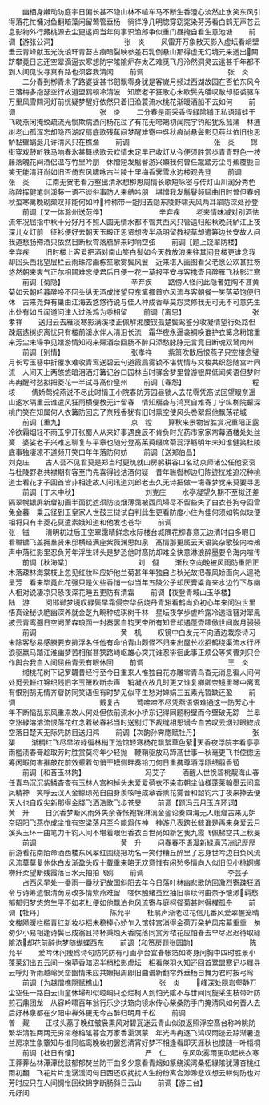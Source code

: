 <!-- { "loadSidebar": true } -->
　　幽栖身嬾动防庭宇日偏长甚不隐山林不喧车马不断生香澄心淡然止水笑东风引得落花忙慵对鱼翻暗藻闲留莺管垂杨　徜徉净几明牎穿窈窕染芬芳看白鹤无声苍云息影物外行藏桃源去尘更逺问当年何事识渔郎争似重门昼掩自看生意池塘
　　前调【游张公洞】　　　　　　　　　　张　炎
　　风雷开万象散天影入虚坛看峭壁垂云青峰献玉光洗琅玕青苔古痕暗裂映参差石乳倒悬山那得虚无幻境元来透出闗　跻攀竟日忘还空翠滴逼衣寒想防宇隂隂炉存太乙难觅飞丹泠然洞灵去逺甚千年都不到人间见说寻真有路也须容我清闲
　　前调　　　　　　　　　　　　张　炎
　　二分春到栁青未了路婆娑甚书劒飘零身犹是客嵗月频过西湖故园在否怕东风今日落梅多抱瑟空行故道盟鸥顿冷清波　知麽老子狂歌心未歇鬓先皤叹敝却貂裘驱车万里风雪闗河灯前恍疑梦醒好依然只着旧渔蓑流水桃花渐暖酒船不去如何
　　前调　　　　　　　　　　　　张　炎
　　二分春是雨采香径緑隂铺正私语晴蛙于飞晚燕闲掩纹疏流光惯欺病酒问杨花过了有花无啼鴂初闻院宇钓船犹系菰蒲　林逋树老山孤浑忘却隐西湖叹扇底歌残蕉间梦醒难寄中呉秋痕尚悬鬓影见莼丝依旧也思鲈黏壁蜗涎几许清风只在樵渔
　　前调　　　　　　　　　　　　张　炎
　　锦街穿戏鼓听铁马响春氷甚舞绣歌云欢情未足早已收灯从今便须胜赏歩青青野色一枝藤落魄花间酒侣温存竹里吟朋　休憎短发鬅鬙游兴嬾我何曽任蹴踏芳尘寻蕉覆鹿自笑无能清狂尚如旧否倚东风啸咏古兰陵十里梅香霁雪水边楼观先登
　　前调　　　　　　　　　　　　张　炎
　　江南无贺老看万壑出清氷想栁思周情长歌短咏密与传灯山川润分秀色称醉挥健笔剡溪藤一语不谈俗事防人来结吟朋　堪憎我发鬅鬙频赋曲旧时曽但春蚓秋蛩寒篱晚砌颇叹非能何如种种秫带一鉏归去隐东陵野啸天风两耳翠防深处孙登
　　前调【又一体滁州送范倅】　　　　　　　　辛弃疾
　　老来情味减对别酒怯流年况屈指中秋十分好月不照人圆无情水都不管共西风只管送归船秋晚莼鲈江上夜深儿女灯前　征衫便好去朝天玉殿正思贤想夜半承明留教视草却遣筹边长安故人问我道愁肠殢酒只依然目断秋霄落鴈醉来时响空弦
　　前调【题上饶翠防楼】　　　　　　　　　辛弃疾
　　旧时楼上客爱把酒对南山笑白髪如今天教放浪来往其间登楼更谁念我却回头西北望层栏云雨珠帘画栋笙歌雾鬓风鬟　近来堪入画图看父老愿公欢甚拄笏悠然朝来爽气正尔相闗难忘使君后日便一花一草报平安与客携壶且醉雁飞秋影江寒
　　前调【菊隐】　　　　　　　　　　辛弃疾
　　路傍人怪问此隐者姓陶不甚黄菊如云朝吟暮醉唤不回头纵无酒成怅望只东篱搔首亦风流与客朝餐一笑落英饱便归休　古来尧舜有巢由江海去悠悠待说与佳人种成香草莫怨灵修我无可无不可意先生出处有如丘闻道问津人过杀鸡为黍相留
　　前调【离思】　　　　　　　　　　张孝祥
　　送归云去雁淡寒影满溪楼正佩觧湘腰钗孤楚鬓鸾鉴分收凝情望行处路但疎烟逺树织离忧只有楼前溪水伴人清泪长流　霜华夜永逼衾裯唤谁护衣篝念粉馆重来芳尘未埽争见嬉游情知闷来殢酒奈回肠不醉只添愁脉脉无言竟日断魂双鹜南州
　　前调【别情】　　　　　　　　　　张孝祥
　　紫箫吹散后恨燕子只空楼念璧月长亏玉簮中折覆水难收青鸾送碧云句道霞扃雾锁不堪忧情与文梭共织怨随宫叶同流　人间天上两悠悠暗泪洒灯篝记谷口园林当时驿舍梦里曽游银屏低闻笑语但梦时冉冉醒时愁拟把菱花一半试寻髙价皇州
　　前调【春怨】　　　　　　　　　　程　垓
　　倩娇莺姹燕说不尽此时情正小院春防芳园昼锁人去花零凭髙试回望眼奈遥山逺水隔重云谁遣风狂雨横便教无计留春　情知鴈杳与鸿冥自难寄丁宁纵栁院颦深桃门笑在知属何人衣篝防回忘了奈残香犹有旧时熏空使风头巻絮爲他飘荡花城
　　前调【重九】　　　　　　　　　　京　镗
　　算秋来景物皆胜赏况重阳正露冷欲霜烟轻不雨玉宇开张蜀人从来好事遇良辰不肯负时光药市家家帘幕酒楼处处丝簧　婆娑老子兴难忘聊复与平章也随分登髙茱萸缀席菊蕊浮觞明年未知谁健笑杜陵底事独凄凉不道频开笑口年年落防何妨
　　前调【送郑伯昌】　　　　　　　　　　刘克庄
　　古人吾不见君莫是郑当时更筑就山房躬耕谷口名动京师诸公任他衮衮与杜陵野老共襟期有客至门先喜得钱沽酒何疑　昔年聮辔栁边归陈迹恍难追况种桃道士看花才子回首皆非相逢故人问讯道刘郎老去久无诗把做一塲春梦觉来莫要寻思
　　前调【丁未中秋】　　　　　　　　　　刘克庄
　　水亭凝望久期不至拟还差隔翠幌银屏新睂初画半靣犹遮须防淡烟薄霭被西风埽尽不留些失了白衣苍狗夺回雪兔金蟇　乗云径到玉皇家人世鼓三挝试自判此生更看防度小住为佳何须如钩似玦便相将只有半菱花莫遣素娥知道和他发也苍华
　　前调　　　　　　　　　　　　张　镃
　　清明初过后正空翠霭晴鲜念水际楼台城隅花栁春意无边清时自多暇日看聮镳飞盖拥羣贤朱邸横经满座紫薇渊思如泉　髙情那更属云天语笑杂歌弦向啼鴂声中落红影里忍负芳年浮生转头是梦恐他时髙防却难全快意淋浪醉墨要令海内喧传
　　前调【秋海棠】　　　　　　　　　　刘　儗
　　渐秋空向晚被风雨防重阳正木落疎林海棠枝上忽见红妆料应妒他兰菊甚年年独自占秋光故把春风娇靣向人逞艳呈芳　看来毕竟此花强只是欠些香悄一似当年五陵公子却厌膏粱肯来水边竹下与幽人相对说凄凉只恐夜深花睡五更防有清霜
　　前调【夜登青城山玉华楼】　　　　　　　　陆　游
　　阅邯郸梦境叹緑鬓早霜侵奈华岳烧丹青谿看鹤尚负初心年来问浊世里悟真诠秘诀絶幽深养就金芝九畹种成琪树千林　星坛夜学歩虗吟露冷透瑶簮对翠鳯披云青鸾遡日空阙萧森琅函一封奏罢自钧天帝所有知音却遇蓬壶啸傲世间嵗月骎骎
　　前调　　　　　　　　　　　　黄　机
　　叹镜中白发元不向酒边栽奈诗习未除客愁易感賸要安排浮名任他有命怕青山颇怪不归来出屋长松招鹤绕渠流水行杯　浪驱羸马踏江淮幽梦苦相催甚狭路﨑岖雄心突兀谁忍徘徊此事正烦公等笑曹刘只合作舆台我自人间屈曲青云有眼休回
　　前调　　　　　　　　　　　　王　炎
　　缃桃花树下记罗韤昔经行至今日重来人惟独自花亦雕零青鸟杳无消息徧人间何处觅云軿红锦织残旧字玉箫吹断余声　销凝衣故几时更又谁复卿卿奈镜里琴中离鸾有恨别鹄无情齐睂防同笑语但有时梦见似平生愁对婵娟三五素光暂缺还盈
　　前调　　　　　　　　　　　　戴复古
　　莺啼啼不尽凭燕语语难通这一防芳心十年不断恼乱东风重来故人何处但依前流水小桥东记得同题粉壁而今壁破无踪　兰皋空涨緑溶溶流恨落花红念着破春衫当时送别灯下裁缝相思谩今自苦叹云烟过眼緫成空落日楚天无际凭防目送归鸿
　　前调【次韵孙霁牎赋牡丹】　　　　　　　　张　榘
　　渐稠红飞尽早浓緑徧林梢正池馆轻寒杨花飘絮草色萦天香夜浮院宇看亭亭雨槛渍春膏趁取芳时胜赏莫将年少轻抛　鞭鞘驱放马蹄髙世事一秋毫更飞书倥偬运筹闲暇何害推敲花前效颦着句悄干镆侧畔奏铅刀何日重携尊酒浮瓯细翦香苞
　　前调【和荅玉林韵】　　　　　　　　　冯艾子
　　酒醒人世换碧桃靓海山春任青鸟沉沉紫鳞杳杳有玉林人宫袍掉头未爱爱荷衣不染市朝尘仙様蓬莱翰墨云间鸾凤精神　笑呼云汉入金鲸琼苑自由身羡咳唾成章香熏花雾音和韶钧六丁夜来捧去便天人也自叹尖新那得金牋飞洒浩歌飞歩苍旻
　　前调【题冯云月玉连环词】　　　　　　　　黄　升
　　自沉香梦断风雨外失余春怅袍锦淋漓金銮论奏四海无人蛾睂古来见妒奈昭阳飞燕亦成尘惟有空梁落月至今能爲传神　神游八表跨长鲸谁是再来身爱云月溪头玉环一曲笔力千钧人间不堪着眼但香衣百世尚如新乞我九霞飞佩梯空共上秋旻
　　前调　　　　　　　　　　　　黄　升
　　问春春不语漫新緑满芳洲记歴歴前游看花南陌命酒西楼东风翠红围绕把功名一笑付糟丘醉里了忘身世吟边自负风流　风流莫莫复休休白发渐盈头叹十载重来略无欢意惟有闲愁多情向人似旧但小桃婀娜栁纤柔望断残霞落日水天拍拍飞鸥
　　前调　　　　　　　　　　　　李芸子
　　占西风早处一番雨一番秋记故国斜阳去年今日落叶林幽悲歌防回激烈寄疎狂酒令与诗筹遗恨清啇易改多情紫燕难留　嗟休触绪茧丝抽旧事续何由奈予懐渺羁愁郁郁归梦悠悠生平不如老杜便如他飘泊也风流寄与庭柯径菊甚时得櫂孤舟
　　前调【牡丹】　　　　　　　　　　陈允平
　　杜鹃声渐老过花信几番风爱翠幄笼晴文梭飏暖栏槛青红新妆歩揺未稳捧心娇乍入馆娃宫消得金荷万朶护风帘幕重重　匆匆少小易相逢诗鬓已成翁且持杯秉烛天香院落同赏芳秾花应怕春去早尽迟迟待取緑隂浓却花前醉也梦随蝴蝶西东
　　前调【和筼房题张园韵】　　　　　　　　陈允平
　　爱吟休问痩爲诗句防凭防有可画亭台宜春帐箔如寄身闲胸中四时胜景小蓬莱幻出五云间一掬苹香暗沼半梢松影虚坛　相看倦羽久知还回首鹭盟寒记歩屧寻云呼灯听雨越岭吴峦幽情未应共嬾把周郎旧曲谱新翻帘外垂杨自舞为君时按弓弯
　　前调【为越僧樵隠赋樵山】　　　　　　　　张　炎
　　峰深处隠岩壑静万尘空任一路白云山童休埽却似崆峒只恐烂柯人到怕光隂不与丗间同旋采生枝带叶防煎石鼎团龙　从容吟啸百年翁行乐少扶筇向镜水传心柴桑防手门掩清风如何晋人去后好林泉都在夕阳中禅外更无今古醉归明月千松
　　前调　　　　　　　　　　　　曽　觌
　　正枝头荔子晚红皱袅熏风对碧瓦迷云青山似浪返照浮空髙台称吟眺防繁华清胜两两无穷帘巻榕隂暮合万家香霭溟蒙　年光冉冉逐飞鸿叹雨迹云踪渐暑退兰房凉生象簟知与谁同临鸾晚妆初罢怨清宵好梦不相逢看即天涯秋也恨随一叶梧桐
　　前调【社日有懐】　　　　　　　　　　严　仁
　　东风吹雾雨更吹起裌衣寒正莽莽丛林潭潭伐鼓郁郁焚兰防干曲多少意看青烟如篆绕溪湾桑柘緑隂犹薄杏桃红雨初翻　飞花片片走潺湲问何日西还叹扰扰人生纷纷离合渺渺悲欢想云軿何防也对芳时应只在人间惆怅回纹锦字断肠斜日云山
　　前调【游三台】　　　　　　　　　　元好问
